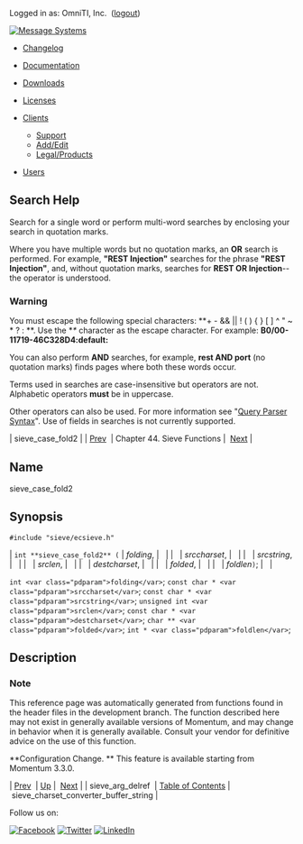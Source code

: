 Logged in as: OmniTI, Inc.  ([logout](https://support.messagesystems.com/logout.php))

[![Message Systems](https://support.messagesystems.com/images/ms-white205.png)](https://support.messagesystems.com/start.php) 

*   [Changelog](https://support.messagesystems.com/start.php?show=changelog)
*   [Documentation](https://support.messagesystems.com/docs/)
*   [Downloads](https://support.messagesystems.com/start.php)

*   [Licenses](https://support.messagesystems.com/license_summary.php)
*   <a href="">Clients</a>
    *   [Support](https://support.messagesystems.com/cs.php)
    *   [Add/Edit](https://support.messagesystems.com/edit_client.php)
    *   [Legal/Products](https://support.messagesystems.com/edit_products.php)
*   [Users](https://support.messagesystems.com/edit_customer.php)

## Search Help

Search for a single word or perform multi-word searches by enclosing your search in quotation marks.

Where you have multiple words but no quotation marks, an **OR** search is performed. For example, **"REST Injection"** searches for the phrase **"REST Injection"**, and, without quotation marks, searches for **REST OR Injection**--the operator is understood.

### Warning

You must escape the following special characters: **+ - && || ! ( ) { } [ ] ^ " ~ * ? : \**. Use the **\** character as the escape character. For example: **B0/00-11719-46C328D4\:default\:**

You can also perform **AND** searches, for example, **rest AND port** (no quotation marks) finds pages where both these words occur.

Terms used in searches are case-insensitive but operators are not. Alphabetic operators **must** be in uppercase.

Other operators can also be used. For more information see "[Query Parser Syntax](https://lucene.apache.org/core/old_versioned_docs/versions/3_0_0/queryparsersyntax.html)". Use of fields in searches is not currently supported.

| sieve_case_fold2 |
| [Prev](apis.sieve_arg_delref.php)  | Chapter 44. Sieve Functions |  [Next](apis.sieve_charset_converter_buffer_string.php) |

<a name="apis.sieve_case_fold2"></a>
## Name

sieve_case_fold2

## Synopsis

`#include "sieve/ecsieve.h"`

| `int **sieve_case_fold2** (` | <var class="pdparam">folding</var>, |   |
|   | <var class="pdparam">srccharset</var>, |   |
|   | <var class="pdparam">srcstring</var>, |   |
|   | <var class="pdparam">srclen</var>, |   |
|   | <var class="pdparam">destcharset</var>, |   |
|   | <var class="pdparam">folded</var>, |   |
|   | <var class="pdparam">foldlen</var>`)`; |   |

`int <var class="pdparam">folding</var>`;
`const char * <var class="pdparam">srccharset</var>`;
`const char * <var class="pdparam">srcstring</var>`;
`unsigned int <var class="pdparam">srclen</var>`;
`const char * <var class="pdparam">destcharset</var>`;
`char ** <var class="pdparam">folded</var>`;
`int * <var class="pdparam">foldlen</var>`;<a name="idp32268208"></a>
## Description

### Note

This reference page was automatically generated from functions found in the header files in the development branch. The function described here may not exist in generally available versions of Momentum, and may change in behavior when it is generally available. Consult your vendor for definitive advice on the use of this function.

**Configuration Change. ** This feature is available starting from Momentum 3.3.0.

| [Prev](apis.sieve_arg_delref.php)  | [Up](sieve.php) |  [Next](apis.sieve_charset_converter_buffer_string.php) |
| sieve_arg_delref  | [Table of Contents](index.php) |  sieve_charset_converter_buffer_string |

Follow us on:

[![Facebook](https://support.messagesystems.com/images/icon-facebook.png)](http://www.facebook.com/messagesystems) [![Twitter](https://support.messagesystems.com/images/icon-twitter.png)](http://twitter.com/#!/MessageSystems) [![LinkedIn](https://support.messagesystems.com/images/icon-linkedin.png)](http://www.linkedin.com/company/message-systems)